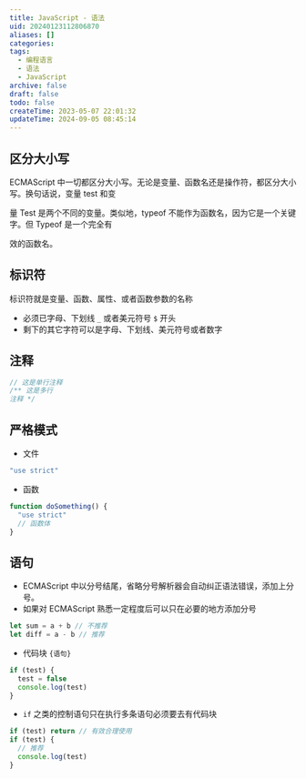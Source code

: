 ```yaml
---
title: JavaScript - 语法
uid: 20240123112806870
aliases: []
categories: 
tags:
  - 编程语言
  - 语法
  - JavaScript
archive: false
draft: false
todo: false
createTime: 2023-05-07 22:01:32
updateTime: 2024-09-05 08:45:14
---
```


## 区分大小写

ECMAScript 中一切都区分大小写。无论是变量、函数名还是操作符，都区分大小写。换句话说，变量 test 和变

量 Test 是两个不同的变量。类似地，typeof 不能作为函数名，因为它是一个关键字。但 Typeof 是一个完全有

效的函数名。

## 标识符

标识符就是变量、函数、属性、或者函数参数的名称

- 必须已字母、下划线 `_` 或者美元符号 `$` 开头
- 剩下的其它字符可以是字母、下划线、美元符号或者数字

## 注释

```javascript
// 这是单行注释
/** 这是多行
注释 */
```

## 严格模式

- 文件

```javascript
"use strict"
```

- 函数

```javascript
function doSomething() {
  "use strict"
  // 函数体
}
```

## 语句

- ECMAScript 中以分号结尾，省略分号解析器会自动纠正语法错误，添加上分号。
- 如果对 ECMAScript 熟悉一定程度后可以只在必要的地方添加分号

```javascript
let sum = a + b // 不推荐
let diff = a - b // 推荐
```

- 代码块 `{语句}`

```javascript
if (test) {
  test = false
  console.log(test)
}
```

- `if` 之类的控制语句只在执行多条语句必须要去有代码块

```javascript
if (test) return // 有效合理使用
if (test) {
  // 推荐
  console.log(test)
}
```
